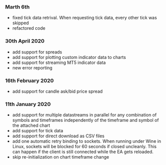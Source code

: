 ### Marth 6th
- fixed tick data retrival. When requesting tick data, every other tick was skipped
- refactored code

### 30th April 2020

- add support for spreads
- add support for plotting custom indicator data to charts
- add support for streaming MT5 indicator data
- new error reporting

### 16th February 2020

- add support for candle ask/bid price spread

### 11th January 2020

- add support for multiple datastreams in parallel for any combination of symbols and timeframes independently of the timeframe and symbol of the attached chart
- add support for tick data
- add support for direct download as CSV files
- add one automatic retry binding to sockets. When running under Wine in Linux, sockets will be blocked for 60 seconds if closed uncleanly. This can happen if the client is still connected while the EA gets reloaded.
- skip re-initialization on chart timeframe change
